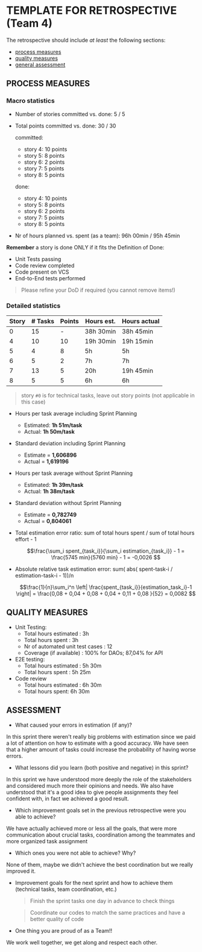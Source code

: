 TEMPLATE FOR RETROSPECTIVE (Team 4)
=====================================

The retrospective should include _at least_ the following
sections:

- [process measures](#process-measures)
- [quality measures](#quality-measures)
- [general assessment](#assessment)

## PROCESS MEASURES 

### Macro statistics

- Number of stories committed vs. done: 5 / 5
 
- Total points committed vs. done: 30 / 30
  
  committed:
  - story 4: 10 points
  - story 5: 8 points
  - story 6: 2 points
  - story 7: 5 points
  - story 8: 5 points

  done:
  - story 4: 10 points
  - story 5: 8 points
  - story 6: 2 points
  - story 7: 5 points
  - story 8: 5 points

- Nr of hours planned vs. spent (as a team): 96h 00min / 95h 45min

**Remember** a story is done ONLY if it fits the Definition of Done:
 
- Unit Tests passing
- Code review completed
- Code present on VCS
- End-to-End tests performed

> Please refine your DoD if required (you cannot remove items!) 

### Detailed statistics

| Story  | # Tasks | Points |      Hours est.     |       Hours actual     |
|--------|---------|--------|---------------------|------------------------|
| 0      |    15   |    -   |      38h 30min      |        38h 45min       |
| 4      |    10   |    10   |      19h 30min      |        19h 15min      |
| 5      |    4   |    8   |      5h     |        5h       |
| 6      |    5   |    2   |      7h   |        7h       |
| 7      |    13   |    5   |      20h      |        19h 45min      |
| 8      |    5   |    5   |      6h      |        6h      |

> story `#0` is for technical tasks, leave out story points (not applicable in this case)

- Hours per task average including Sprint Planning
    - Estimated: **1h 51m/task**
    - Actual: **1h 50m/task**
- Standard deviation including Sprint Planning
    - Estimate = **1,606896**
    - Actual = **1,619196**
- Hours per task average without Sprint Planning
    - Estimated: **1h 39m/task**
    - Actual: **1h 38m/task**
- Standard deviation without Sprint Planning
    - Estimate = **0,782749**
    - Actual = **0,804061**
    

- Total estimation error ratio: sum of total hours spent / sum of total hours effort - 1

    $$\frac{\sum_i spent_{task_i}}{\sum_i estimation_{task_i}} - 1 =  \frac{5745 min}{5760 min} - 1 = -0,0026 $$ 
  
- Absolute relative task estimation error: sum( abs( spent-task-i / estimation-task-i - 1))/n

    $$\frac{1}{n}\sum_i^n \left| \frac{spent_{task_i}}{estimation_task_i}-1 \right| = \frac{0,08 + 0,04 + 0,08 + 0,04 + 0,11 + 0,08 }{52} = 0,0082 $$ 
  
## QUALITY MEASURES 

- Unit Testing:
  - Total hours estimated : 3h 
  - Total hours spent : 3h 
  - Nr of automated unit test cases : 12
  - Coverage (if available) : 100% for DAOs; 87,04% for API
- E2E testing:
  - Total hours estimated : 5h 30m
  - Total hours spent : 5h 25m
- Code review 
  - Total hours estimated : 6h 30m
  - Total hours spent: 6h 30m

## ASSESSMENT

- What caused your errors in estimation (if any)?

In this sprint there weren't really big problems with estimation since we paid a lot of attention on how to estimate with a good accuracy.
We have seen that a higher amount of tasks could increase the probability of having worse errors.

- What lessons did you learn (both positive and negative) in this sprint?

In this sprint we have understood more deeply the role of the stakeholders and considered much more their opinions and needs.
We also have understood that it's a good idea to give people assignments they feel confident with, in fact we achieved a good result.

- Which improvement goals set in the previous retrospective were you able to achieve? 
  
We have actually achieved more or less all the goals, that were more communication about crucial tasks, coordination among the teammates and more organized task assignment

- Which ones you were not able to achieve? Why?

None of them, maybe we didn't achieve the best coordination but we really improved it.

- Improvement goals for the next sprint and how to achieve them (technical tasks, team coordination, etc.)

  > Finish the sprint tasks one day in advance to check things

  > Coordinate our codes to match the same practices and have a better quality of code

- One thing you are proud of as a Team!!

We work well together, we get along and respect each other.